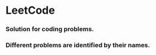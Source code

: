 # LeetCode
### Solution for coding problems.

### Different problems are identified by their names.
